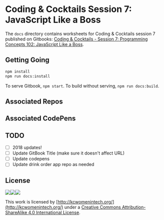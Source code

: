 # Coding & Cocktails Session 7: JavaScript Like a Boss

The `docs` directory contains worksheets for Coding & Cocktails session 7 published on Gitbooks: [Coding & Cocktails - Session 7: Programming Concepts 102: JavaScript Like a Boss](https://codingandcocktailskc.gitbooks.io/session-7-programming-fundamentals-102-js/content/).

## Getting Going

```bash
npm install
npm run docs:install
```
To serve Gitbook, `npm start`.
To build without serving, `npm run docs:build`.

## Associated Repos
 

## Associated CodePens 


## TODO
- [ ] 2018 updates!
- [ ] Update GitBook Title (make sure it doesn't affect URL)
- [ ] Update codepens
- [ ] Update drink order app repo as needed

## License
![](https://lh6.googleusercontent.com/osprAumZLusoNUcKnPtOWMijWYLZ8ydrUS0gMTvMCoyhSVBd69InqiXqQjc7fH8iQiVbZLXvyyvPZXwKjeyHuPnrd2zJT1mYLa1WoziryvxOo0q7nvMnpfeeVPBgfqW0bnp1--wa)![](https://lh5.googleusercontent.com/AZZipN4uXuU6FkxA0zLbrq9EwMhky22oNI8UtjQ2-Kgzy64Jmbij_IKUwXDcqGjnHWSMg9h3ii2Dx_SLI871nVn56NyF1VnmDbkEL2m9sJ_9YYGpNC8kdiYepai1jAZLEWWt8iTW)![](https://lh6.googleusercontent.com/GSxH81qYzBJkBR39GbviwKcwxem0RbN8XTx_6BOHgziQ6OomnG-au25ZSdiNQ4rX2p2HanRGa8_SzTPhJ3SKW-Vrs6fJ8N9s0FLq1EVSwUZXrLZuUVONachwFWwqTr6PMpn1csnu)

This work is licensed by [http://kcwomenintech.org/](http://kcwomenintech.org/) under a [Creative Commons Attribution-ShareAlike 4.0 International License](http://creativecommons.org/licenses/by-sa/4.0/).
